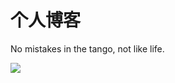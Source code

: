 # 个人博客

No mistakes in the tango, not like life.


![](https://ws2.sinaimg.cn/large/006tNc79gy1fz9x9ic4x3j317i0u0dxd.jpg)

